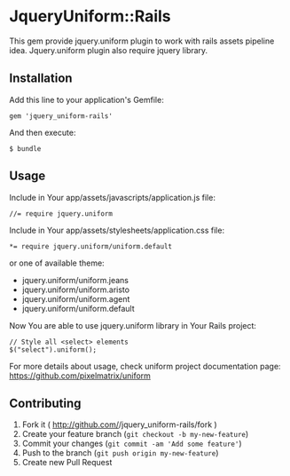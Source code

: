 # JqueryUniform::Rails

This gem provide jquery.uniform plugin to work with rails assets pipeline idea. Jquery.uniform plugin also require jquery library.

## Installation

Add this line to your application's Gemfile:

    gem 'jquery_uniform-rails'

And then execute:

    $ bundle

## Usage

Include in Your app/assets/javascripts/application.js file:

    //= require jquery.uniform

Include in Your app/assets/stylesheets/application.css file:

    *= require jquery.uniform/uniform.default

or one of available theme:

- jquery.uniform/uniform.jeans
- jquery.uniform/uniform.aristo
- jquery.uniform/uniform.agent
- jquery.uniform/uniform.default

Now You are able to use jquery.uniform library in Your Rails project:
 
    // Style all <select> elements
    $("select").uniform(); 

For more details about usage, check uniform project documentation page: https://github.com/pixelmatrix/uniform

## Contributing

1. Fork it ( http://github.com/<my-github-username>/jquery_uniform-rails/fork )
2. Create your feature branch (`git checkout -b my-new-feature`)
3. Commit your changes (`git commit -am 'Add some feature'`)
4. Push to the branch (`git push origin my-new-feature`)
5. Create new Pull Request
